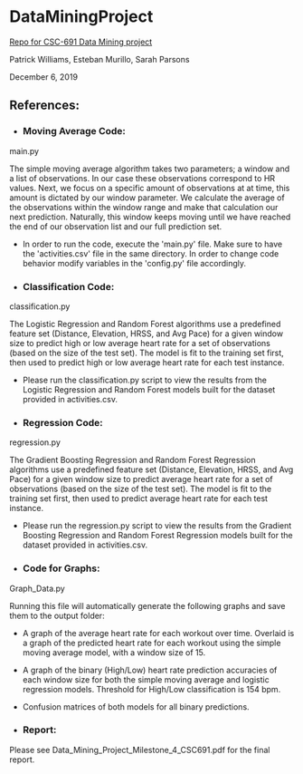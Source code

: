 # DataMiningProject
[Repo for CSC-691 Data Mining project](https://github.com/stbamb/DataMiningProject.git)

Patrick Williams, Esteban Murillo, Sarah Parsons

December 6, 2019

## References:

* ### Moving Average Code:

main.py

The simple moving average algorithm takes two parameters; a window and a list of observations. In our case these observations correspond to HR values. Next, we focus on a specific amount of observations at at time, this amount is dictated by our window parameter. We calculate the average of the observations within the window range and make that calculation our next prediction. Naturally, this window keeps moving until we have reached the end of our observation list and our full prediction set.

* In order to run the code, execute the 'main.py' file. Make sure to have the 'activities.csv' file in the same directory. In order to change code behavior modify variables in the 'config.py' file accordingly.  

* ### Classification Code:

classification.py

The Logistic Regression and Random Forest algorithms use a predefined feature set (Distance, Elevation, HRSS, and Avg Pace) for a given window size to predict high or low average heart rate for a set of observations (based on the size of the test set). The model is fit to the training set first, then used to predict high or low average heart rate for each test instance. 

* Please run the classification.py script to view the results from the Logistic Regression and Random Forest models built for the dataset provided in activities.csv.

* ### Regression Code:

regression.py

The Gradient Boosting Regression and Random Forest Regression algorithms use a predefined feature set (Distance, Elevation, HRSS, and Avg Pace) for a given window size to predict average heart rate for a set of observations (based on the size of the test set). The model is fit to the training set first, then used to predict average heart rate for each test instance. 

* Please run the regression.py script to view the results from the Gradient Boosting Regression and Random Forest Regression models built for the dataset provided in activities.csv.


* ### Code for Graphs:

Graph_Data.py

Running this file will automatically generate the following graphs and save them to the output folder:
* A graph of the average heart rate for each workout over time. Overlaid is a graph of the predicted heart rate for each workout using the simple moving average model, with a window size of 15.
* A graph of the binary (High/Low) heart rate prediction accuracies of each window size for both the simple moving average and logistic regression models. Threshold for High/Low classification is 154 bpm.
* Confusion matrices of both models for all binary predictions.

* ### Report:

Please see Data_Mining_Project_Milestone_4_CSC691.pdf for the final report.
